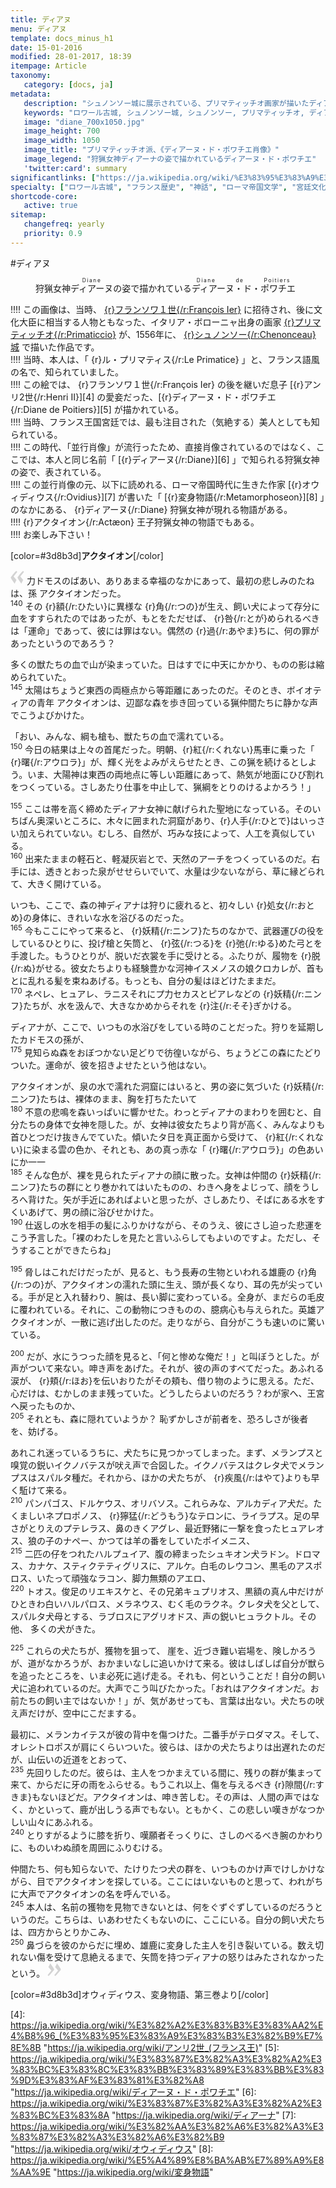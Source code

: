```yaml
---
title: ディアヌ
menu: ディアヌ
template: docs_minus_h1
date: 15-01-2016
modified: 28-01-2017, 18:39
itempage: Article
taxonomy:
   category: [docs, ja]
metadata:
   description: "シュノンソー城に展示されている、プリマティッチオ画家が描いたディアーヌ・ド・ポワチエ肖像画のもとに使用された、オウィディウス作家が書いた変身物語の第三巻のアクタイオン章の文書"
   keywords: "ロワール古城, シュノンソー城, シュノンソー, プリマティッチオ, ディアーヌ・ド・ポワチエ, オウィディウス, 変身物語, アクタイオン, Chenonceau, Le Primatice, Diane de Poitiers, Château de Chenonceau, Acteon, Châteaux de la Loire, Actæon, Metamorphoseon, Ovidius, Primaticcio"
   image: "diane_700x1050.jpg"
   image_height: 700
   image_width: 1050
   image_title: "プリマティッチオ派、《ディアーヌ・ド・ポワチエ肖像》"
   image_legend: "狩猟女神ディアーナの姿で描かれているディアーヌ・ド・ポワチエ"
   'twitter:card': summary
significantlinks: ["https://ja.wikipedia.org/wiki/%E3%83%95%E3%83%A9%E3%83%B3%E3%82%BD%E3%83%AF1%E4%B8%96_(%E3%83%95%E3%83%A9%E3%83%B3%E3%82%B9%E7%8E%8B)", "https://ja.wikipedia.org/wiki/%E3%83%95%E3%83%A9%E3%83%B3%E3%83%81%E3%82%A7%E3%82%B9%E3%82%B3%E3%83%BB%E3%83%97%E3%83%AA%E3%83%9E%E3%83%86%E3%82%A3%E3%83%83%E3%83%81%E3%82%AA", "https://ja.wikipedia.org/wiki/%E3%82%B7%E3%83%A5%E3%83%8E%E3%83%B3%E3%82%BD%E3%83%BC%E5%9F%8E", "https://ja.wikipedia.org/wiki/%E3%82%A2%E3%83%B3%E3%83%AA2%E4%B8%96_(%E3%83%95%E3%83%A9%E3%83%B3%E3%82%B9%E7%8E%8B", "https://ja.wikipedia.org/wiki/%E3%83%87%E3%82%A3%E3%82%A2%E3%83%BC%E3%83%8C%E3%83%BB%E3%83%89%E3%83%BB%E3%83%9D%E3%83%AF%E3%83%81%E3%82%A8", "https://ja.wikipedia.org/wiki/%E3%83%87%E3%82%A3%E3%82%A2%E3%83%BC%E3%83%8A", "https://ja.wikipedia.org/wiki/%E3%82%AA%E3%82%A6%E3%82%A3%E3%83%87%E3%82%A3%E3%82%A6%E3%82%B9", "https://ja.wikipedia.org/wiki/%E5%A4%89%E8%BA%AB%E7%89%A9%E8%AA%9E"]
specialty: ["ロワール古城", "フランス歴史", "神話", "ローマ帝国文学", "宮廷文化", "シュノンソー城", "シュノンソー", "プリマティッチオ", "ディアーヌ・ド・ポワチエ", "オウィディウス", "変身物語", "アクタイオン", "Chenonceau", "Le Primatice", "Diane de Poitiers", "Château de Chenonceau", "Acteon", "Châteaux de la Loire", "Actæon", "Metamorphoseon", "Ovidius", "Primaticcio"]
shortcode-core:
   active: true
sitemap:
   changefreq: yearly
   priority: 0.9
---
```

#ディアヌ  

<figure><picture>
<source
media="(min-width: 959px)"
sizes="(max-width: 767px) 98vw, (min-width: 959px) 50vw, 86vw"
srcset="
/user/sites/docs/pages/01.home/03.chateaux-de-la-loire/02.chenonceau/01.diane/diane-280.webp 280w,
/user/sites/docs/pages/01.home/03.chateaux-de-la-loire/02.chenonceau/01.diane/diane-380.webp 380w,
/user/sites/docs/pages/01.home/03.chateaux-de-la-loire/02.chenonceau/01.diane/diane-480.webp 480w,
/user/sites/docs/pages/01.home/03.chateaux-de-la-loire/02.chenonceau/01.diane/diane-640.webp 640w,
/user/sites/docs/pages/01.home/03.chateaux-de-la-loire/02.chenonceau/01.diane/diane_700x1050.webp 700w"
type="image/webp">
<source
media="(min-width: 959px)"
sizes="(max-width: 767px) 98vw, (min-width: 959px) 50vw, 86vw"
srcset="
/user/sites/docs/pages/01.home/03.chateaux-de-la-loire/02.chenonceau/01.diane/diane-280.jpg 280w,
/user/sites/docs/pages/01.home/03.chateaux-de-la-loire/02.chenonceau/01.diane/diane-380.jpg 380w,
/user/sites/docs/pages/01.home/03.chateaux-de-la-loire/02.chenonceau/01.diane/diane-480.jpg 480w,
/user/sites/docs/pages/01.home/03.chateaux-de-la-loire/02.chenonceau/01.diane/diane-640.jpg 640w,
/user/sites/docs/pages/01.home/03.chateaux-de-la-loire/02.chenonceau/01.diane/diane_700x1050.jpg 700w"
>
<source
sizes="(max-width: 767px) 98vw, (min-width: 959px) 50vw, 86vw"
srcset="
/user/sites/docs/pages/01.home/03.chateaux-de-la-loire/02.chenonceau/01.diane/diane-focus-280.webp 280w,
/user/sites/docs/pages/01.home/03.chateaux-de-la-loire/02.chenonceau/01.diane/diane-focus-380.webp 380w,
/user/sites/docs/pages/01.home/03.chateaux-de-la-loire/02.chenonceau/01.diane/diane-focus-480.webp 480w,
/user/sites/docs/pages/01.home/03.chateaux-de-la-loire/02.chenonceau/01.diane/diane-focus-640.webp 640w,
/user/sites/docs/pages/01.home/03.chateaux-de-la-loire/02.chenonceau/01.diane/diane-focus_700x1050.webp 700w"
>
<img　src="/user/sites/docs/pages/01.home/03.chateaux-de-la-loire/02.chenonceau/01.diane/diane-focus_700x798.jpg" alt="プリマティッチオ派、《ディアーヌ・ド・ポワチエ肖像》" title="プリマティッチオ派、《ディアーヌ・ド・ポワチエ肖像》" class="class-diane-img"
sizes="(max-width: 767px) 98vw, (min-width: 959px) 50vw, 86vw"
srcset="
/user/sites/docs/pages/01.home/03.chateaux-de-la-loire/02.chenonceau/01.diane/diane-focus-280.jpg 280w,
/user/sites/docs/pages/01.home/03.chateaux-de-la-loire/02.chenonceau/01.diane/diane-focus-380.jpg 380w,
/user/sites/docs/pages/01.home/03.chateaux-de-la-loire/02.chenonceau/01.diane/diane-focus-480.jpg 480w,
/user/sites/docs/pages/01.home/03.chateaux-de-la-loire/02.chenonceau/01.diane/diane-focus-640.jpg 640w,
/user/sites/docs/pages/01.home/03.chateaux-de-la-loire/02.chenonceau/01.diane/diane-focus_700x798.jpg 700w"
>
</picture><figcaption>狩猟女神<ruby><rb>ディアーヌ<rb><rt style="font-size:60%;letter-spacing: .1rem;">Diane</rt></ruby>の姿で描かれている<ruby><rb>ディアーヌ・ド・ポワチエ<rb><rt style="font-size:60%;letter-spacing: .1rem;">Diane&#160;de&#160;Poitiers</rt></ruby></figcaption></figure>

!!!! この画像は、当時、 [{r}フランソワ１世{/r:François&#160;Ier}][1] に招待され、後に文化大臣に<wbr>相当する人物とも<wbr>なった、イタリア・ボローニャ出身の画家 [{r}プリマティッチオ{/r:Primaticcio}][2] が、1556年に、 [{r}シュノンソー{/r:Chenonceau} 城][3] で描いた作品です。  
!!!!  当時、本人は、「 {r}ル・プリマティス{/r:Le&#160;Primatice} 」と、フランス語風の<wbr>名で、知られて<wbr>いました。  
!!!! この絵では、 {r}フランソワ１世{/r:François&#160;Ier} の後を継いだ息子 [{r}アンリ2世{/r:Henri&#160;II}][4] の<wbr>愛妾だった、[{r}ディアーヌ・ド・ポワチエ{/r:Diane&#160;de&#160;Poitiers}][5] が描かれている。  
!!!! 当時、フランス王国<wbr>宮廷では、最も<wbr>注目された（気絶する）美人と<wbr>しても知られている。  
!!!! この時代、「並行肖像」が<wbr>流行ったため、直接<wbr>肖像されて<wbr>いるのではなく、ここでは、本人と<wbr>同じ名前「 [{r}ディアーヌ{/r:Diane}][6] 」で知られる狩猟<wbr>女神の姿で、表されて<wbr>いる。  
!!!! この並行肖像の元、以下に読めれる、ローマ帝国時代に<wbr>生きた作家 [{r}オウィディウス{/r:Ovidius}][7] が書いた「 [{r}変身物語{/r:Metamorphoseon}][8] 」のなかにある、 {r}ディアーヌ{/r:Diane} 狩猟女神が<wbr>現れる物語がある。  
!!!! {r}アクタイオン{/r:Actæon} 王子狩猟<wbr>女神の物語でもある。  
!!!! お楽しみ下さい！

[color=#3d8b3d]**アクタイオン**[/color]  

<span><svg xmlns="http://www.w3.org/2000/svg" version="1" width="22px" height="22px" viewBox="0 0 78 78" fill="lightgrey" opacity="1"><path d="M76.5 9.0009L57.0898 32.605c-.88226 1.10283-.88226 1.54397-.88226 1.76454 0 1.10286 1.76455 3.30857 2.8674 4.632l13.0167 14.99877L61.50123 74.9545 50.4727 59.51456c-2.87047-3.97028-10.80793-15.88413-10.80793-19.19267 0-1.76458.6617-2.4263 6.6171-9.7051C60.8395 12.74754 63.04522 10.98297 70.98575 3.0455L76.5 9.00092zm-38.16172 0L18.9281 32.605c-.88228 1.10283-.88228 1.54397-.88228 1.76454 0 1.10286 1.76457 3.30857 2.86742 4.632L33.92688 54.0003 23.3395 74.9545 12.30793 59.51456C9.44053 55.54428 1.5 43.63043 1.5 40.3219c0-1.76458.6617-2.4263 6.6171-9.7051C22.67475 12.74754 24.88043 10.98297 32.82097 3.0455l5.51732 5.9554z"/></svg></span> 
力ドモスのばあい、ありあまる幸福のなかに<wbr>あって、最初の悲しみの<wbr>たねは、孫 アクタイオン<wbr>だった。  
<sup>140</sup> 
その {r}額{/r:ひたい}に異様な {r}角{/r:つの}が<wbr>生え、飼い犬によって<wbr>存分に血を<wbr>すすられたのではあったが、もとをただせば、 {r}咎{/r:とが}められる<wbr>べきは「運命」で<wbr>あって、彼には罪はない。偶然の {r}過{/r:あやま}ちに、何の罪が<wbr>あったというのであろう？

多くの獣たちの血で山が<wbr>染まっていた。日はすでに<wbr>中天にかかり、ものの影は<wbr>縮められていた。  
<sup>145</sup> 
太陽はちょうど東西の<wbr>両極点から等距離に<wbr>あったのだ。そのとき、ボイオティアの青年 アクタイオンは、辺鄙な森を歩き回っている<wbr>猟仲間たちに静かな声で<wbr>こうよびかけた。

「おい、みんな、綱も槍も、獣たちの血で<wbr>濡れている。  
<sup>150</sup> 
今日の結果は<wbr>上々の首尾だった。明朝、{r}紅{/r:くれない}馬車に乗った「 {r}曙{/r:アウロラ}」が、輝く光を<wbr>よみがえらせたとき、この猟を続けるとしよう。いま、大陽神は東西の<wbr>両地点に等しい距離に<wbr>あって、熱気が地面に<wbr>ひび割れをつくっている。さしあたり仕事を<wbr>中止して、猟綱をとりのける<wbr>よかろう！」
  
<sup>155</sup> 
ここは帯を高く<wbr>締めたディアナ女神に<wbr>献げられた聖地に<wbr>なっている。そのいちばん奥深い<wbr>ところに、木々に囲まれた<wbr>洞窟があり、{r}人手{/r:ひとで}は<wbr>いっさい加えられていない。むしろ、自然が、巧みな技によって、人工を<wbr>真似している。  
<sup>160</sup> 出来たままの軽石と、軽凝灰岩とで、天然の<wbr>アーチをつくっているのだ。右手には、透きとおった<wbr>泉がせせらいでいて、水量は少ないながら、草に縁どられて、大きく開けている。

いつも、ここで、森の神ディアナは狩りに<wbr>疲れると、初々しい {r}処女{/r:おとめ}の身体に、きれいな水を<wbr>浴びるのだった。  
<sup>165</sup> 
今もここにやって<wbr>来ると、 {r}妖精{/r:ニンフ}たちの<wbr>なかで、武器運びの役を<wbr>しているひとりに、投げ<wbr>槍と矢筒と、 {r}弦{/r:つる}を {r}弛{/r:ゆる}めた<wbr>弓とを手渡した。もうひとりが、脱いだ衣裳を手に<wbr>受けとる。ふたりが、履物を {r}脱{/r:ぬ}がせる。彼女たちよりも経験豊かな<wbr>河神イスメノスの娘<wbr>クロカレが、首もとに乱れる髪を<wbr>束ねあげる。もっとも、自分の髪は<wbr>ほどけたままだ。  
<sup>170</sup> 
ネペレ、ヒュアレ、ラニスそれにプ力セカスと<wbr>ピアレなどの {r}妖精{/r:ニンフ}たちが、水を汲んで、大きな<wbr>かめからそれを {r}注{/r:そそ}ぎ<wbr>かける。

ディアナが、ここで、いつもの水浴びをしている<wbr>時のことだった。狩りを延期したカドモスの<wbr>孫が、  
<sup>175</sup> 
見知らぬ森をおぼ<wbr>つかない足どりで<wbr>彷徨いながら、ちょうどこの森にたどり<wbr>ついた。運命が、彼を招き<wbr>よせたという他はない。

アクタイオンが、泉の<wbr>水で濡れた洞窟にはいると、男の姿に気づいた {r}妖精{/r:ニンフ}たち<wbr>は、裸体のまま、胸を打ち<wbr>たたいて  
<sup>180</sup> 
不意の悲鳴を森<wbr>いっぱいに響かせた。わっとディアナのまわりを<wbr>囲むと、自分たちの身体で<wbr>女神を隠した。が、女神は<wbr>彼女たちより背が高く、みんなよりも首ひとつだけ<wbr>抜きんでていた。傾いたタ日を真正面から<wbr>受けて、 {r}紅{/r:くれない}に染まる雲の<wbr>色か、それとも、あの<wbr>真っ赤な「 {r}曙{/r:アウロラ}」の<wbr>色あいにか一一  
<sup>185</sup> 
そんな色が、裸を<wbr>見られたディアナの顔に<wbr>散った。女神は仲間の {r}妖精{/r:ニンフ}たちの群にとり巻かれては<wbr>いたものの、わきへ身を<wbr>よじって、顔をうしろへ<wbr>背けた。矢が手近にあれば<wbr>よいと思ったが、さし<wbr>あたり、そばにある水を<wbr>すくいあげて、男の顔に<wbr>浴びせかけた。  
<sup>190</sup> 仕返しの水を相手の髪に<wbr>ふりかけながら、その<wbr>うえ、彼にさし迫った<wbr>悲運をこう予言した。「裸のわたしを見たと<wbr>言いふらしても<wbr>よいのですよ。ただし、そうすることが<wbr>できたらね」
  
<sup>195</sup> 
脅しはこれだけ<wbr>だったが、見ると、もう長寿の<wbr>生物といわれる<wbr>雄鹿の {r}角{/r:つの}が、アクタイオンの濡れた頭に<wbr>生え、頭が長くなり、耳の先が尖っている。手が足と入れ替わり、腕は、長い脚に<wbr>変わっている。全身が、まだらの毛皮に<wbr>覆われている。それに、この動物につきものの、臆病心も与えられた。英雄アクタイオンが、一散に逃げ出したのだ。走りながら、自分がこうも速いのに<wbr>驚いている。
  
<sup>200</sup> 
だが、水にうつった顔を<wbr>見ると、「何と惨めな俺だ！」と<wbr>叫ぼうとした。が声がついて来ない。呻き声をあげた。それが、彼の声のすべてだった。あふれる涙が、 {r}頬{/r:ほお}を<wbr>伝いおりたがその頬も、借り物のように思える。ただ、心だけは、むかしのまま残っていた。どうしたらよいのだろう？わが家へ、王宮へ<wbr>戻ったものか、  
<sup>205</sup> 
それとも、森に<wbr>隠れていようか？ 恥ずかしさが前者を、恐ろしさが後者を、妨げる。

あれこれ迷っている<wbr>うちに、犬たちに見つかって<wbr>しまった。まず、メランプスと嗅覚の鋭い<wbr>イクノバテスが吠え声で<wbr>合図した。イクノバテスは<wbr>クレタ犬でメランプスは<wbr>スパルタ種だ。それから、ほかの犬たちが、 {r}疾風{/r:はやて}よりも早く駈けて来る。  
<sup>210</sup> 
パンパゴス、ドルケウス、オリバソス。これらみな、アルカディア犬だ。たくましいネプロポノス、 {r}獰猛{/r:どうもう}なテロンに、ライラプス。足の早さがとりえの<wbr>プテレラス、鼻のきくアグレ、最近野猪に一撃を食った<wbr>ヒュアレオス、狼の子のナペー、かつては<wbr>羊の番をしていた<wbr>ポイメニス、  
<sup>215</sup> 
二匹の<wbr>仔をつれた<wbr>ハルプュイア、腹の<wbr>締まった<wbr>シュキオン犬<wbr>ラドン。ドロマス、カナケ、スティクテティグリスに、アルケ。白毛のレウコン、黒毛のアスポロス、いたって頑強なラコン、脚力無類のアエロ、  
<sup>220</sup> 
トオス。俊足の<wbr>リエキスケと、その兄弟キュプリオス、黒額の真ん中だけが<wbr>ひときわ白いハルパロス、メラネウス、むく毛の<wbr>ラクネ。クレタ犬を<wbr>父として、スパルタ犬母と<wbr>する、ラブロスに<wbr>アグリオドス、声の鋭いヒュラクトル。その他、 多くの犬がきた。
  
<sup>225</sup> 
これらの犬たちが、獲物を狙って、 崖を、近づき難い岩場を、険しかろうが、道が<wbr>なかろうが、おかまいなしに<wbr>追いかけて来る。彼はしばしば自分が獣らを<wbr>追った<wbr>ところを、いま必死に<wbr>逃げ走る。それも、何ということだ！自分の飼い犬に<wbr>追われているのだ。大声でこう叫びたかった。「おれはアクタイオンだ。お前たちの飼い主では<wbr>ないか！」が、気があせっても、言葉は出ない。犬たちの吠え声だけが、空中にこだまする。

最初に、メランカイテスが<wbr>彼の背中を傷つけた。二番手がテロダマス。そして、オレシトロポスが肩に<wbr>くらいついた。彼らは、ほかの犬たちよりは<wbr>出遅れたのだが、山伝いの近道をとおって、  
<sup>235</sup> 
先回りしたのだ。彼らは、主人を<wbr>つかまえている間に、残りの群が集まって来て、からだに牙の雨をふらせる。もうこれ以上、傷を与えるべき {r}隙間{/r:すきま}も<wbr>ないほどだ。アクタイオンは、呻き苦しむ。その声は、人間の声ではなく、かといって、鹿が出しうる声でもない。ともかく、この悲しい嘆きが<wbr>なつかしい山々にあふれる。  
<sup>240</sup> 
とりすがるように<wbr>膝を折り、嘆願者<wbr>そっくりに、さしのべるべき<wbr>腕のかわりに、ものいわぬ顔を周囲に<wbr>ふりむける。

仲間たち、何も知らないで、たけりたつ犬の群を、いつものかけ声で<wbr>けしかけながら、目でアクタイオンを<wbr>探している。ここにはいないものと<wbr>思って、われがちに大声で<wbr>アクタイオンの名を<wbr>呼んでいる。  
<sup>245</sup> 本人は、名前の獲物を<wbr>見物できないとは、何をぐずぐず<wbr>しているのだろうと<wbr>いうのだ。こちらは、いあわせたくもないのに、ここにいる。自分の飼い犬たちは、四方からとりかこみ、  
<sup>250</sup> 鼻づらを彼のからだに<wbr>埋め、雄鹿に変身した主人を<wbr>引き裂いている。数え切れない傷を受けて<wbr>息絶えるまで、矢筒を持つディアナの<wbr>怒りはみたされなかったと<wbr>いう。 <span><svg xmlns="http://www.w3.org/2000/svg" version="1" width="22px" height="22px" viewBox="0 0 78 78" fill="lightgrey" opacity="1"><path d="M1.5 68.9991L20.9102 45.395c.88226-1.10283.88226-1.54397.88226-1.76454 0-1.10286-1.76455-3.30857-2.8674-4.632L5.90836 23.9997 16.49877 3.0455 27.5273 18.48544c2.87047 3.97028 10.80793 15.88413 10.80793 19.19267 0 1.76458-.6617 2.4263-6.6171 9.7051C17.1605 65.25246 14.95478 67.01703 7.01425 74.9545L1.5 68.99908zm38.16172 0L59.0719 45.395c.88228-1.10283.88228-1.54397.88228-1.76454 0-1.10286-1.76457-3.30857-2.86742-4.632L44.07312 23.9997 54.6605 3.0455l11.03157 15.43992C68.55947 22.45572 76.5 34.36957 76.5 37.6781c0 1.76458-.6617 2.4263-6.6171 9.7051C55.32526 65.25246 53.11957 67.01703 45.17904 74.9545l-5.51732-5.9554z"/></svg></span>  


[color=#3d8b3d]オウィディウス、変身物語、第三巻より[/color]  

[1]: https://ja.wikipedia.org/wiki/%E3%83%95%E3%83%A9%E3%83%B3%E3%82%BD%E3%83%AF1%E4%B8%96_(%E3%83%95%E3%83%A9%E3%83%B3%E3%82%B9%E7%8E%8B) "https://ja.wikipedia.org/wiki/フランソワ１世_（フランス国王）"
[2]: https://ja.wikipedia.org/wiki/%E3%83%95%E3%83%A9%E3%83%B3%E3%83%81%E3%82%A7%E3%82%B9%E3%82%B3%E3%83%BB%E3%83%97%E3%83%AA%E3%83%9E%E3%83%86%E3%82%A3%E3%83%83%E3%83%81%E3%82%AA "https://ja.wikipedia.org/wiki/フランチェスコ・プリマティッチオ"
[3]: https://ja.wikipedia.org/wiki/%E3%82%B7%E3%83%A5%E3%83%8E%E3%83%B3%E3%82%BD%E3%83%BC%E5%9F%8E "https://ja.wikipedia.org/wiki/シュノンソー城"
[4]: https://ja.wikipedia.org/wiki/%E3%82%A2%E3%83%B3%E3%83%AA2%E4%B8%96_(%E3%83%95%E3%83%A9%E3%83%B3%E3%82%B9%E7%8E%8B "https://ja.wikipedia.org/wiki/アンリ2世_(フランス王)"
[5]: https://ja.wikipedia.org/wiki/%E3%83%87%E3%82%A3%E3%82%A2%E3%83%BC%E3%83%8C%E3%83%BB%E3%83%89%E3%83%BB%E3%83%9D%E3%83%AF%E3%83%81%E3%82%A8 "https://ja.wikipedia.org/wiki/ディアーヌ・ド・ポワチエ"
[6]: https://ja.wikipedia.org/wiki/%E3%83%87%E3%82%A3%E3%82%A2%E3%83%BC%E3%83%8A "https://ja.wikipedia.org/wiki/ディアーナ"
[7]: https://ja.wikipedia.org/wiki/%E3%82%AA%E3%82%A6%E3%82%A3%E3%83%87%E3%82%A3%E3%82%A6%E3%82%B9 "https://ja.wikipedia.org/wiki/オウィディウス"
[8]: https://ja.wikipedia.org/wiki/%E5%A4%89%E8%BA%AB%E7%89%A9%E8%AA%9E "https://ja.wikipedia.org/wiki/変身物語"